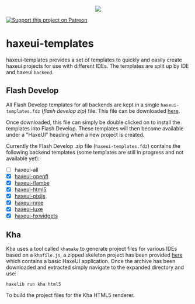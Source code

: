 <p align="center">
  <img src="http://haxeui.org/db/haxeui2-warning.png"/>
</p>

[![Support this project on Patreon](http://haxeui.org/db/patreon_button.png)](https://www.patreon.com/haxeui)

# haxeui-templates
haxeui-templates provides a set of templates to quickly and easily create haxeui projects for use with different IDEs. The templates are split up by IDE and haxeui `backend`.

## Flash Develop
All Flash Develop templates for all backends are kept in a single `haxeui-templates.fdz` (_flash develop zip_) file. This file can be downloaded <a href="https://github.com/haxeui/haxeui-templates/raw/master/flash-develop/haxeui-templates.fdz">here</a>. 

Once downloaded, this file can simply be double clicked on to install the templates into Flash Develop. These templates will then become available under a "HaxeUI" heading when a new project is created.

Currently the Flash Develop .zip file (`haxeui-templates.fdz`) contains the following backend templates (some templates are still in progress and not available yet):

 - [ ] haxeui-all
 - [x] <a href="https://github.com/haxeui/haxeui-templates/tree/master/flash-develop/%24(BaseDir)/Projects/550%20HaxeUI%20-%20OpenFL%20Project">haxeui-openfl</a>
 - [x] <a href="https://github.com/haxeui/haxeui-templates/tree/master/flash-develop/%24(BaseDir)/Projects/560%20HaxeUI%20-%20Flambe%20Project">haxeui-flambe</a>
 - [x] <a href="https://github.com/haxeui/haxeui-templates/tree/master/flash-develop/%24(BaseDir)/Projects/540%20HaxeUI%20-%20HTML5%20Project">haxeui-html5</a>
 - [x] <a href="https://github.com/haxeui/haxeui-templates/tree/master/flash-develop/%24(BaseDir)/Projects/570%20HaxeUI%20-%20PixiJS%20Project">haxeui-pixijs</a>
 - [x] <a href="https://github.com/haxeui/haxeui-templates/tree/master/flash-develop/%24(BaseDir)/Projects/580%20HaxeUI%20-%20NME%20Project">haxeui-nme</a>
 - [x] <a href="https://github.com/haxeui/haxeui-templates/tree/master/flash-develop/%24(BaseDir)/Projects/590%20HaxeUI%20-%20Luxe%20Project">haxeui-luxe</a>
 - [x] <a href="https://github.com/haxeui/haxeui-templates/tree/master/flash-develop/%24(BaseDir)/Projects/600%20HaxeUI%20-%20hxWidgets%20Project">haxeui-hxwidgets</a>

## Kha
Kha uses a tool called `khamake` to generate project files for various IDEs based on a `khafile.js`, a zipped skeleton project has been provided <a href="https://github.com/haxeui/haxeui-templates/blob/master/kha/skeleton.zip?raw=true">here</a> which contains a basic HaxeUI application. Once the archive has been downloaded and extracted simply navigate to the expanded directory and use:

```
haxelib run kha html5
```

To build the project files for the Kha HTML5 renderer.
